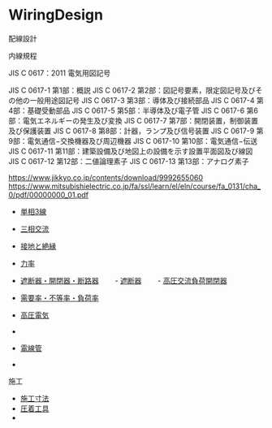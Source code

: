 # WiringDesign
配線設計

内線規程


JIS C 0617：2011 電気用図記号

JIS C 0617-1 第1部：概説 
JIS C 0617-2 第2部：図記号要素，限定図記号及びその他の一般用途図記号 
JIS C 0617-3 第3部：導体及び接続部品 
JIS C 0617-4 第4部：基礎受動部品 
JIS C 0617-5 第5部：半導体及び電子管 
JIS C 0617-6 第6部：電気エネルギーの発生及び変換 
JIS C 0617-7 第7部：開閉装置，制御装置及び保護装置 
JIS C 0617-8 第8部：計器，ランプ及び信号装置 
JIS C 0617-9 第9部：電気通信−交換機器及び周辺機器 
JIS C 0617-10 第10部：電気通信−伝送 
JIS C 0617-11 第11部：建築設備及び地図上の設備を示す設置平面図及び線図 
JIS C 0617-12 第12部：二値論理素子 
JIS C 0617-13 第13部：アナログ素子 

https://www.jikkyo.co.jp/contents/download/9992655060
https://www.mitsubishielectric.co.jp/fa/ssl/learn/el/eln/course/fa_0131/cha_0/pdf/00000000_01.pdf

- [単相3線](1-Phase3-WireAC.md)
- [三相交流](3-PhaseAC.md)
- [接地と絶縁](GroundingAndIsolation.md)
- [力率](PowerFactor.md)
- [遮断器・開閉器・断路器](BreakerSwitchDisconnect.md)
　　- [遮断器](CircuitBreaker.md)
　　- [高圧交流負荷開閉器](LoadBreakSwitch.md)
- [需要率・不等率・負荷率](DemandFactor.md)
- [高圧電気](HighVoltage.md)
- 


- [電線管](ElectricalConduit.md)
- 

施工
- [施工寸法](ConstructionDimensions.md)
- [圧着工具](Crimper.md)
- 

